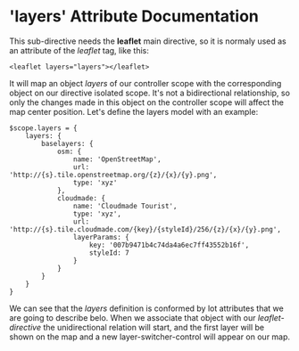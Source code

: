 'layers' Attribute Documentation
==================================

This sub-directive needs the **leaflet** main directive, so it is normaly used as an attribute of the *leaflet* tag, like this:

```
<leaflet layers="layers"></leaflet>
```

It will map an object _layers_ of our controller scope with the corresponding object on our directive isolated scope. It's not a bidirectional relationship, so only the changes made in this object on the controller scope will affect the map center position. Let's define the layers model with an example:

```
$scope.layers = {
    layers: {
        baselayers: {
            osm: {
                name: 'OpenStreetMap',
                url: 'http://{s}.tile.openstreetmap.org/{z}/{x}/{y}.png',
                type: 'xyz'
            },
            cloudmade: {
                name: 'Cloudmade Tourist',
                type: 'xyz',
                url: 'http://{s}.tile.cloudmade.com/{key}/{styleId}/256/{z}/{x}/{y}.png',
                layerParams: {
                    key: '007b9471b4c74da4a6ec7ff43552b16f',
                    styleId: 7
                }
            }
        }
    }
}
```

We can see that the _layers_ definition is conformed by lot attributes that we are going to describe belo. When we associate that object with our _leaflet-directive_ the unidirectional relation will start, and the first layer will be shown on the map and a new layer-switcher-control will appear on our map.
